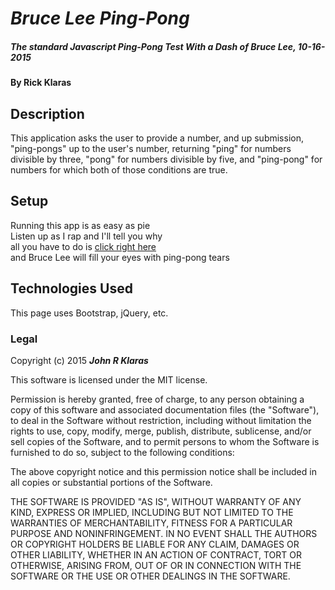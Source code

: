# _Bruce Lee Ping-Pong_

##### The standard Javascript Ping-Pong Test With a Dash of Bruce Lee, 10-16-2015

#### By **Rick Klaras**

## Description

This application asks the user to provide a number, and up submission, "ping-pongs" up to the user's number, returning "ping" for numbers divisible by three, "pong" for numbers divisible by five, and "ping-pong" for numbers for which both of those conditions are true.

## Setup

Running this app is as easy as pie  
Listen up as I rap and I'll tell you why  
all you have to do is [click right here](http://johnklaras.github.io/ping-pong/)  
and Bruce Lee will fill your eyes with ping-pong tears

## Technologies Used

This page uses Bootstrap, jQuery, etc.

### Legal

Copyright (c) 2015 **_John R Klaras_**

This software is licensed under the MIT license.

Permission is hereby granted, free of charge, to any person obtaining a copy
of this software and associated documentation files (the "Software"), to deal
in the Software without restriction, including without limitation the rights
to use, copy, modify, merge, publish, distribute, sublicense, and/or sell
copies of the Software, and to permit persons to whom the Software is
furnished to do so, subject to the following conditions:

The above copyright notice and this permission notice shall be included in
all copies or substantial portions of the Software.

THE SOFTWARE IS PROVIDED "AS IS", WITHOUT WARRANTY OF ANY KIND, EXPRESS OR
IMPLIED, INCLUDING BUT NOT LIMITED TO THE WARRANTIES OF MERCHANTABILITY,
FITNESS FOR A PARTICULAR PURPOSE AND NONINFRINGEMENT. IN NO EVENT SHALL THE
AUTHORS OR COPYRIGHT HOLDERS BE LIABLE FOR ANY CLAIM, DAMAGES OR OTHER
LIABILITY, WHETHER IN AN ACTION OF CONTRACT, TORT OR OTHERWISE, ARISING FROM,
OUT OF OR IN CONNECTION WITH THE SOFTWARE OR THE USE OR OTHER DEALINGS IN
THE SOFTWARE.
